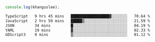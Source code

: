 ```js
console.log(khanguslee);
```

<!--START_SECTION:waka-->

```txt
TypeScript   9 hrs 45 mins   █████████████████▓░░░░░░░   70.64 %
JavaScript   2 hrs 59 mins   █████▒░░░░░░░░░░░░░░░░░░░   21.59 %
JSON         34 mins         █░░░░░░░░░░░░░░░░░░░░░░░░   04.19 %
YAML         19 mins         ▓░░░░░░░░░░░░░░░░░░░░░░░░   02.33 %
GDScript3    9 mins          ▒░░░░░░░░░░░░░░░░░░░░░░░░   01.12 %
```

<!--END_SECTION:waka-->

<!--
**khanguslee/khanguslee** is a ✨ _special_ ✨ repository because its `README.md` (this file) appears on your GitHub profile.

Here are some ideas to get you started:

- 🔭 I’m currently working on ...
- 🌱 I’m currently learning ...
- 👯 I’m looking to collaborate on ...
- 🤔 I’m looking for help with ...
- 💬 Ask me about ...
- 📫 How to reach me: ...
- 😄 Pronouns: ...
- ⚡ Fun fact: ...
-->

